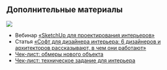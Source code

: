 ## Дополнительные материалы

![](/img/ICI_3/b429-cover.jpg#rounded)

- Вебинар [«SketchUp для проектирования интерьеров»](https://softculture.cc/blog/entries/video/sketchup-v-proektirovanii-intererov)
- Статья [«Софт для дизайнера интерьера: 6  дизайнеров и архитекторов рассказывают, в чем они работают»](https://softculture.cc/blog/entries/articles/interior-soft)
- [Чек-лист: обмеры нового объекта](https://softculture.cc/blog/entries/articles/checklist-measuring)
- [Чек-лист: техническое задание для интерьера](https://softculture.cc/blog/entries/articles/brief)